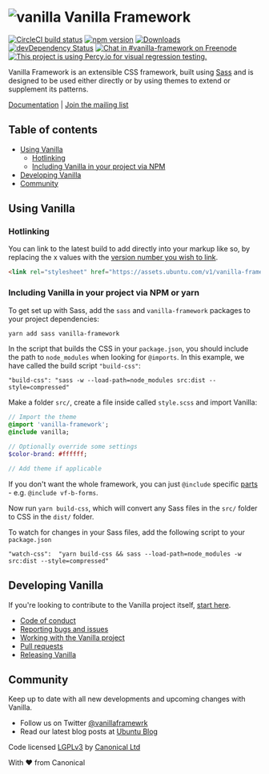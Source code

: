 # ![vanilla](https://assets.ubuntu.com/v1/70041419-vanilla-framework.png?w=35 'Vanilla') Vanilla Framework

[![CircleCI build status](https://circleci.com/gh/canonical/vanilla-framework.svg?style=shield)](https://circleci.com/gh/canonical/vanilla-framework)
[![npm version](https://badge.fury.io/js/vanilla-framework.svg)](http://badge.fury.io/js/vanilla-framework)
[![Downloads](http://img.shields.io/npm/dm/vanilla-framework.svg)](https://www.npmjs.com/package/vanilla-framework)
[![devDependency Status](https://david-dm.org/canonical/vanilla-framework/dev-status.svg)](https://david-dm.org/canonical/vanilla-framework#info=devDependencies)
[![Chat in #vanilla-framework on Freenode](https://img.shields.io/badge/chat-%23vanilla--framework-blue.svg)](http://webchat.freenode.net/?channels=vanilla-framework)
[![This project is using Percy.io for visual regression testing.](https://percy.io/static/images/percy-badge.svg)](https://percy.io)

Vanilla Framework is an extensible CSS framework, built using [Sass](http://sass-lang.com/) and is designed to be used either directly or by using themes to extend or supplement its patterns.

[Documentation](https://vanillaframework.io/docs) |
[Join the mailing list](http://canonical.us3.list-manage2.com/subscribe?u=56dac47c206ba0f58ec25f314&id=36f7d8394e)

## Table of contents

- [Using Vanilla](#using-vanilla)
  - [Hotlinking](#hotlinking)
  - [Including Vanilla in your project via NPM](#including-vanilla-in-your-project-via-npm)
- [Developing Vanilla](#developing-vanilla)
- [Community](#community)

## Using Vanilla

### Hotlinking

You can link to the latest build to add directly into your markup like so, by replacing the x values with the [version number you wish to link](https://github.com/canonical/vanilla-framework/releases).

```html
<link rel="stylesheet" href="https://assets.ubuntu.com/v1/vanilla-framework-version-x.x.x.min.css" />
```

### Including Vanilla in your project via NPM or yarn

To get set up with Sass, add the `sass` and `vanilla-framework` packages to your project dependencies:

```bash
yarn add sass vanilla-framework
```

In the script that builds the CSS in your `package.json`, you should include the path to `node_modules` when looking for `@imports`. In this example, we have called the build script `"build-css"`:

```
"build-css": "sass -w --load-path=node_modules src:dist --style=compressed"
```

Make a folder `src/`, create a file inside called `style.scss` and import Vanilla:

```sass
// Import the theme
@import 'vanilla-framework';
@include vanilla;

// Optionally override some settings
$color-brand: #ffffff;

// Add theme if applicable
```

If you don't want the whole framework, you can just `@include` specific [parts](scss) - e.g. `@include vf-b-forms`.

Now run `yarn build-css`, which will convert any Sass files in the `src/` folder to CSS in the `dist/` folder.

To watch for changes in your Sass files, add the following script to your `package.json`

```
"watch-css":  "yarn build-css && sass --load-path=node_modules -w src:dist --style=compressed"
```

## Developing Vanilla

If you're looking to contribute to the Vanilla project itself, [start here](/CONTRIBUTING.md).

- [Code of conduct](/CONTRIBUTING.md#code-of-conduct)
- [Reporting bugs and issues](/CONTRIBUTING.md#reporting-bugs-and-issues)
- [Working with the Vanilla project](/CONTRIBUTING.md#working-with-the-vanilla-project)
- [Pull requests](/CONTRIBUTING.md#pull-requests)
- [Releasing Vanilla](/CONTRIBUTING.md#releasing-vanilla)

## Community

Keep up to date with all new developments and upcoming changes with Vanilla.

- Follow us on Twitter [@vanillaframewrk](https://twitter.com/vanillaframewrk)
- Read our latest blog posts at [Ubuntu Blog](https://blog.ubuntu.com/topics/design)

Code licensed [LGPLv3](http://opensource.org/licenses/lgpl-3.0.html) by [Canonical Ltd](http://www.canonical.com/)

With ♥ from Canonical
